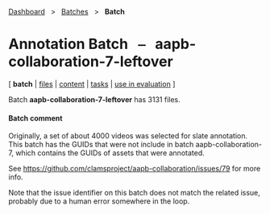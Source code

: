 [Dashboard](../../index.md)  &nbsp; > &nbsp; [Batches](../index.md)  &nbsp; > &nbsp; ****Batch**** 
# Annotation Batch &nbsp; ⎯ &nbsp; aapb-collaboration-7-leftover

\[ **batch** | [files](files.md) | [content](content.md) | [tasks](tasks.md) | [use in evaluation](evaluation.md) \]

Batch **aapb-collaboration-7-leftover** has 3131 files.

#### Batch comment

Originally, a set of about 4000 videos was selected for slate annotation. This
batch has the GUIDs that were not include in batch aapb-collaboration-7, which
contains the GUIDs of assets that were annotated.


See https://github.com/clamsproject/aapb-collaboration/issues/79 for more info.


Note that the issue identifier on this batch does not match the related issue,
probably due to a human error somewhere in the loop.
